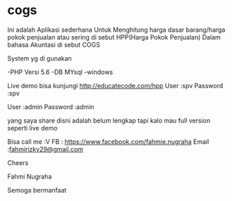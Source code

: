 # cogs
Ini adalah Aplikasi sederhana Untuk Menghitung harga dasar barang/harga pokok penjualan
atau sering di sebut HPP(Harga Pokok Penjualan) Dalam bahasa  Akuntasi di sebut COGS

System yg di gunakan 

-PHP Versi 5.6 
-DB MYsql 
-windows

Live demo bisa kunjungi  http://educatecode.com/hpp
User     :spv
Password :spv

User     :admin
Password :admin

yang saya share disni adalah belum lengkap 
tapi kalo mau full version seperti live demo 

Bisa call me :V
FB    :   https://www.facebook.com/fahmie.nugraha
Email :fahmirizky29@gmail.com


Cheers

Fahmi Nugraha

Semoga bermanfaat